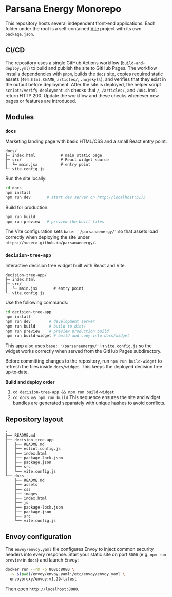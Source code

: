 # Parsana Energy Monorepo

This repository hosts several independent front‑end applications. Each
folder under the root is a self‑contained [Vite](https://vitejs.dev/) project
with its own `package.json`.

## CI/CD

The repository uses a single GitHub Actions workflow (`build-and-deploy.yml`) to
build and publish the site to GitHub Pages. The workflow installs dependencies
with `pnpm`, builds the `docs` site, copies required static assets (`404.html`,
`CNAME`, `articles/`, `.nojekyll`), and verifies that they exist in the output
before deployment. After the site is deployed, the helper script
`scripts/verify-deployment.sh` checks that `/`, `/articles/`, and `/404.html`
return HTTP 200. Update the workflow and these checks whenever new pages or
features are introduced.

## Modules

### `docs`
Marketing landing page with basic HTML/CSS and a small React entry point.

```
docs/
├─ index.html           # main static page
├─ src/                 # React widget source
│  └─ main.jsx          # entry point
└─ vite.config.js
```

Run the site locally:

```bash
cd docs
npm install
npm run dev       # start dev server on http://localhost:5173
```

Build for production:

```bash
npm run build
npm run preview   # preview the built files
```

The Vite configuration sets `base: '/parsanaenergy/'` so that assets load
correctly when deploying the site under `https://<user>.github.io/parsanaenergy/`.

### `decision-tree-app`
Interactive decision tree widget built with React and Vite.

```
decision-tree-app/
├─ index.html
├─ src/
│  └─ main.jsx       # entry point
└─ vite.config.js
```

Use the following commands:

```bash
cd decision-tree-app
npm install
npm run dev        # development server
npm run build      # build to dist/
npm run preview    # preview production build
npm run build-widget # build and copy into docs/widget
```

This app also uses `base: '/parsanaenergy/'` in `vite.config.js` so the widget
works correctly when served from the GitHub Pages subdirectory.

Before committing changes to the repository, run `npm run build-widget`
to refresh the files inside `docs/widget`. This keeps the deployed
decision tree up‑to‑date.

**Build and deploy order**
1. `cd decision-tree-app && npm run build-widget`
2. `cd docs && npm run build`
This sequence ensures the site and widget bundles are generated
separately with unique hashes to avoid conflicts.

## Repository layout

```
.
├── README.md
├── decision-tree-app
│   ├── README.md
│   ├── eslint.config.js
│   ├── index.html
│   ├── package-lock.json
│   ├── package.json
│   ├── src
│   └── vite.config.js
└── docs
    ├── README.md
    ├── assets
    ├── css
    ├── images
    ├── index.html
    ├── js
    ├── package-lock.json
    ├── package.json
    ├── src
    └── vite.config.js
```

## Envoy configuration

The `envoy/envoy.yaml` file configures Envoy to inject common security headers into every response. Start your static site on port `8000` (e.g. `npm run preview` in `docs`) and launch Envoy:

```bash
docker run --rm -p 8080:8080 \
  -v $(pwd)/envoy/envoy.yaml:/etc/envoy/envoy.yaml \
  envoyproxy/envoy:v1.29-latest
```

Then open `http://localhost:8080`.
